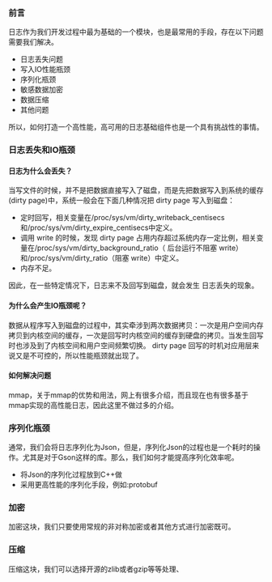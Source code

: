 ### 前言

日志作为我们开发过程中最为基础的一个模块，也是最常用的手段，存在以下问题需要我们解决。

* 日志丢失问题
* 写入IO性能瓶颈
* 序列化瓶颈
* 敏感数据加密
* 数据压缩
* 其他问题

所以，如何打造一个高性能，高可用的日志基础组件也是一个具有挑战性的事情。

### 日志丢失和IO瓶颈

#### 日志为什么会丢失？

当写文件的时候，并不是把数据直接写入了磁盘，而是先把数据写入到系统的缓存(dirty page)中，系统一般会在下面几种情况把 dirty page 写入到磁盘：

* 定时回写，相关变量在/proc/sys/vm/dirty_writeback_centisecs和/proc/sys/vm/dirty_expire_centisecs中定义。
* 调用 write 的时候，发现 dirty page 占用内存超过系统内存一定比例，相关变量在/proc/sys/vm/dirty_background_ratio（ 后台运行不阻塞 write）和/proc/sys/vm/dirty_ratio（阻塞 write）中定义。
* 内存不足。

因此，在一些特定情况下，日志来不及回写到磁盘，就会发生 日志丢失的现象。

#### 为什么会产生IO瓶颈呢？

数据从程序写入到磁盘的过程中，其实牵涉到两次数据拷贝：一次是用户空间内存拷贝到内核空间的缓存，一次是回写时内核空间的缓存到硬盘的拷贝。当发生回写时也涉及到了内核空间和用户空间频繁切换。 
dirty page 回写的时机对应用层来说又是不可控的，所以性能瓶颈就出现了。


#### 如何解决问题

mmap，关于mmap的优势和用法，网上有很多介绍，而且现在也有很多基于mmap实现的高性能日志，因此这里不做过多的介绍。

### 序列化瓶颈

通常，我们会将日志序列化为Json，但是，序列化Json的过程也是一个耗时的操作。尤其是对于Gson这样的库。那么，我们如何才能提高序列化效率呢。

* 将Json的序列化过程放到C++做
* 采用更高性能的序列化手段，例如:protobuf


### 加密

加密这块，我们只要使用常规的非对称加密或者其他方式进行加密既可。

### 压缩 

压缩这块，我们可以选择开源的zlib或者gzip等等处理、

